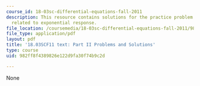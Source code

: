 ```yaml
---
course_id: 18-03sc-differential-equations-fall-2011
description: This resource contains solutions for the practice problem statements
  related to exponential response.
file_location: /coursemedia/18-03sc-differential-equations-fall-2011/982ff8f4389826e122d9fa30f74b9c2d_MIT18_03SCF11_ps4_II_s14s.pdf
file_type: application/pdf
layout: pdf
title: '18.03SCF11 text: Part II Problems and Solutions'
type: course
uid: 982ff8f4389826e122d9fa30f74b9c2d

---
```

None
